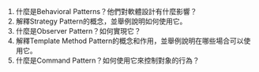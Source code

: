 

1. 什麼是Behavioral Patterns？他們對軟體設計有什麼影響？
2. 解釋Strategy Pattern的概念，並舉例說明如何使用它。
3. 什麼是Observer Pattern？如何實現它？
4. 解釋Template Method Pattern的概念和作用，並舉例說明在哪些場合可以使用它。
5. 什麼是Command Pattern？如何使用它來控制對象的行為？